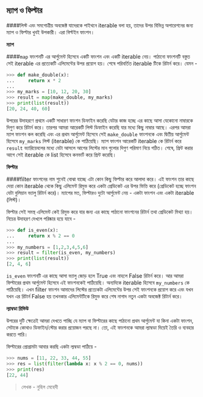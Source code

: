 ## ম্যাপ ও ফিল্টার

####লিস্ট এবং সমগোত্রীয় অবজেক্ট যাদেরকে পাইথনে iterable বলা হয়, তাদের উপর বিভিন্ন অপারেশনের জন্য ম্যাপ ও ফিল্টার খুবই উপকারী। এরা বিল্টইন ফাংশন।

**ম্যাপ**

####```map``` ফাংশনটি এর আর্গুমেন্ট হিসেবে একটি ফাংশন এবং একটি iterable নেয়। পাঠানো ফাংশনটি বস্তুত সেই iterable এর প্রত্যেকটি এলিমেন্টের উপর প্রয়োগ হয়। শেষে পরিবর্তিত iterable টিকে রিটার্ন করে। যেমন - 

```python
>>> def make_double(x):
...     return x * 2
...
>>> my_marks = [10, 12, 20, 30]
>>> result = map(make_double, my_marks)
>>> print(list(result))
[20, 24, 40, 60]
```

উপরের উদাহরণে প্রথমে একটি সাধারণ ফাংশন ডিফাইন করেছি যেটার কাজ হচ্ছে এর কাছে আসা যেকোনো নাম্বারকে দিগুণ করে রিটার্ন করে। তারপর আমরা আরেকটি লিস্ট ডিফাইন করেছি যার মধ্যে কিছু নাম্বার আছে। এরপর আমরা ম্যাপ ফাংশন কল করেছি এবং এর প্রথম আর্গুমেন্ট হিসেবে সেই ```make_double``` ফাংশনকে এবং দ্বিতীয় আর্গুমেন্ট হিসেবে ```my_marks``` লিস্ট (iterable) কে পাঠিয়েছি। ম্যাপ ফাংশন আরেকটি iterable কে রিটার্ন করে ```result``` ভ্যারিয়েবলের মধ্যে যেটা আসলে আগের লিস্টের মান গুলোর দিগুণ পরিমাণ নিয়ে গঠিত। শেষে, প্রিন্ট করার আগে সেই iterable কে list হিসেবে কনভার্ট করে প্রিন্ট করেছি।

**ফিল্টার**

####filter ফাংশনের নাম শুনেই বোঝা যাচ্ছে এটা কোন কিছু ফিল্টার করে আলাদা করে। এই ফাংশন তার কাছে দেয়া কোন iterable থেকে কিছু এলিমেন্ট রিমুভ করে একটা প্রেডিকেট এর উপর ভিত্তি করে (প্রেডিকেট হচ্ছে ফাংশন যেটা বুলিয়ান ভ্যালু রিটার্ন করে)। ম্যাপের মত, ফিল্টারও দুটো আর্গুমেন্ট নেয় - একটা ফাংশন এবং একটা iterable (লিস্ট)।

ফিল্টার সেই সমস্থ এলিমেন্ট কেই রিমুভ করে যার জন্য এর কাছে পাঠানো ফাংশনের রিটার্ন তথা প্রেডিকেট মিথ্যা হয়। নিচের উদাহরণ দেখলে পরিষ্কার হয়ে যাবে - 

```python
>>> def is_even(x):
...     return x % 2 == 0
...
>>> my_numbers = [1,2,3,4,5,6]
>>> result = filter(is_even, my_numbers)
>>> print(list(result))
[2, 4, 6]
```

```is_even``` ফাংশনটি এর কাছে আসা ভ্যালু জোড় হলে True এবং নাহলে False রিটার্ন করে। আর আমরা ফিল্টারের প্রথম আর্গুমেন্ট হিসেবে এই ফাংশনকেই পাঠিয়েছি। অন্যদিকে iterable হিসেবে ```my_numbers``` কে পাঠিয়েছি। এখন filter ফাংশন আমাদের লিস্টের প্রত্যেকটা এলিমেন্টের উপর সেই ফাংশনকে প্রয়োগ করে এবং যখন যখন এর রিটার্ন False হয় তখনকার এলিমেন্টটিকে রিমুভ করে শেষ নাগাদ নতুন একটা অবজেক্ট রিটার্ন করে।

**ল্যাম্বডা রিভিউ** 

উপরের দুটি ক্ষেত্রেই আমরা দেখতে পাচ্ছি যে ম্যাপ বা ফিল্টারের কাছে পাঠানো প্রথম আর্গুমেন্ট যা কিনা একটা ফাংশন, সেটাকে কোথাও ডিফাইন/স্টোর করার প্রয়োজন পরছে না। তো, এই ফাংশনকে আমরা ল্যাম্বডা দিয়েই তৈরি ও ব্যবহার করতে পারি। 

ফিল্টারের প্রোগ্রামটা আবার করছি একটা ল্যম্বডা পাঠিয়ে - 

```python
>>> nums = [11, 22, 33, 44, 55]
>>> res = list(filter(lambda x: x % 2 == 0, nums))
>>> print(res)
[22, 44]
```

>  লেখক  - নুহিল মেহেদী
